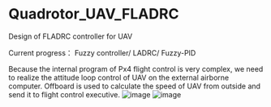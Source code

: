 # Quadrotor_UAV_FLADRC
Design of FLADRC controller for UAV

Current progress：
Fuzzy controller/
LADRC/
Fuzzy-PID

Because the internal program of Px4 flight control is very complex, we need to realize the attitude loop control of UAV on the external airborne computer. Offboard is used to calculate the speed of UAV from outside and send it to flight control executive.
![image](https://github.com/Sunchanghao/Quadrotor_UAV_FLADRC/blob/main/Pic/fig1.png)
![image](https://github.com/Sunchanghao/Quadrotor_UAV_FLADRC/blob/main/Pic/%E5%9B%BE%E7%89%877.png)
